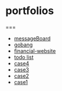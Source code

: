 # portfolios #
===

- [messageBoard]()
- [gobang]()
- [financial-website]()
- [todo list]()
- [case4]()
- [case3]()
- [case2]()
- [case1]()
